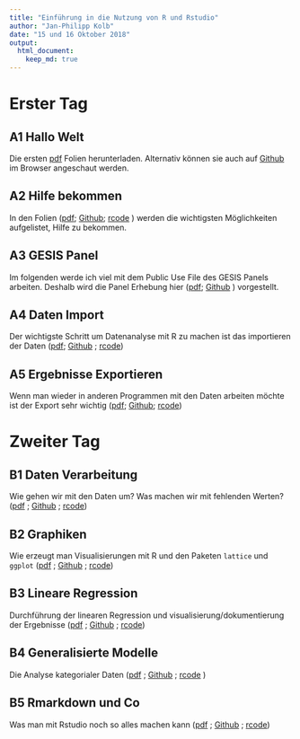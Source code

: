 ```yaml
---
title: "Einführung in die Nutzung von R und Rstudio"
author: "Jan-Philipp Kolb"
date: "15 und 16 Oktober 2018"
output:
  html_document:
    keep_md: true
---
```




# Erster Tag





## A1 Hallo Welt 

Die ersten [pdf](https://github.com/Japhilko/r_intro_gp18/blob/master/slides/A1_HalloWelt.pdf) Folien herunterladen. Alternativ können sie auch auf [Github](https://github.com/Japhilko/r_intro_gp18/blob/master/slides/A1_HalloWelt.md) im Browser angeschaut werden. 

## A2 Hilfe bekommen 

In den Folien ([pdf](https://github.com/Japhilko/r_intro_gp18/blob/master/slides/A2_HilfeBekommen.pdf);
[Github](https://github.com/Japhilko/r_intro_gp18/blob/master/slides/A2_HilfeBekommen.md);   [rcode](paste0(coursepath,"rcode/A2_HilfeBekommen.R")`) )
werden die wichtigsten Möglichkeiten aufgelistet, Hilfe zu bekommen.

## A3 GESIS Panel 

Im folgenden werde ich viel mit dem Public Use File des GESIS Panels arbeiten. Deshalb wird die Panel Erhebung hier ([pdf](https://github.com/Japhilko/r_intro_gp18/blob/master/slides/A3_GESISPanel.pdf); [Github](https://github.com/Japhilko/r_intro_gp18/blob/master/slides/A3_GESISPanel.md) ) vorgestellt. 


## A4 Daten Import 

Der wichtigste Schritt um Datenanalyse mit R zu machen ist das importieren der Daten ([pdf](https://github.com/Japhilko/r_intro_gp18/blob/master/slides/A4_DatenImport.pdf); [Github](https://github.com/Japhilko/r_intro_gp18/blob/master/slides/A4_DatenImport.md) ; [rcode](https://github.com/Japhilko/r_intro_gp18/blob/master/rcode/A4_DatenImport.R))

## A5 Ergebnisse Exportieren 
Wenn man wieder in anderen Programmen mit den Daten arbeiten möchte ist der Export sehr wichtig ([pdf](https://github.com/Japhilko/r_intro_gp18/blob/master/slides/A5_ErgebnisseExportieren.pdf); 
[Github](https://github.com/Japhilko/r_intro_gp18/blob/master/slides/A5_ErgebnisseExportieren.md);
[rcode](https://github.com/Japhilko/r_intro_gp18/blob/master/rcode/A5_ErgebnisseExportieren.R))

# Zweiter Tag 

## B1 Daten Verarbeitung 
Wie gehen wir mit den Daten um? Was machen wir mit fehlenden Werten? ([pdf](https://github.com/Japhilko/r_intro_gp18/blob/master/slides/B1_DatenVerarbeitung.pdf) ;
 [Github](https://github.com/Japhilko/r_intro_gp18/blob/master/slides/B1_DatenVerarbeitung.md) ;
 [rcode](https://github.com/Japhilko/r_intro_gp18/blob/master/slides/B1_DatenVerarbeitung.R))

## B2 Graphiken 
Wie erzeugt man Visualisierungen mit R und den Paketen `lattice` und `ggplot` ([pdf](https://github.com/Japhilko/r_intro_gp18/blob/master/slides/B2_Graphiken.pdf) ;
[Github](https://github.com/Japhilko/r_intro_gp18/blob/master/slides/B2_Graphiken.md) ;
[rcode](https://github.com/Japhilko/r_intro_gp18/blob/master/slides/B2_Graphiken.R))

## B3 Lineare Regression 
Durchführung der linearen Regression und visualisierung/dokumentierung der Ergebnisse ([pdf](https://github.com/Japhilko/r_intro_gp18/blob/master/slides/B3_linreg.pdf) ;
 [Github](https://github.com/Japhilko/r_intro_gp18/blob/master/slides/B3_linreg.md) ;
 [rcode](https://github.com/Japhilko/r_intro_gp18/blob/master/slides/B3_linreg.R))

## B4 Generalisierte Modelle 

Die Analyse kategorialer Daten ([pdf](https://github.com/Japhilko/r_intro_gp18/blob/master/slides/B4_logreg.pdf) ;
[Github](https://github.com/Japhilko/r_intro_gp18/blob/master/slides/B4_logreg.md) ;
[rcode](https://github.com/Japhilko/r_intro_gp18/blob/master/slides/B4_logreg.R)    )                                                        

## B5 Rmarkdown und Co 

Was man mit Rstudio noch so alles machen kann ([pdf](https://github.com/Japhilko/r_intro_gp18/blob/master/slides/B5_rmarkdown_co.pdf) ;
[Github](https://github.com/Japhilko/r_intro_gp18/blob/master/slides/B5_rmarkdown_co.md) ;
[rcode](https://github.com/Japhilko/r_intro_gp18/blob/master/slides/B5_rmarkdown_co.R))


